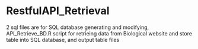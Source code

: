 # RestfulAPI_Retrieval
2 sql files are for SQL database generating and modifying, 
API_Retrieve_BD.R script for retrieing data from Biological website and store table into SQL database, and output table files
